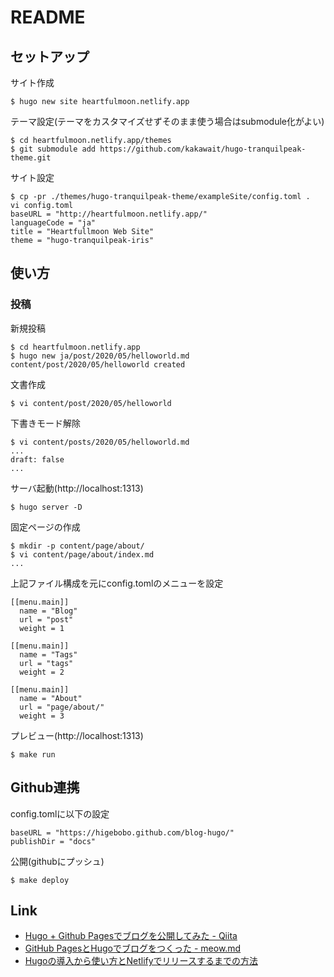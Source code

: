 # README

## セットアップ

サイト作成

    $ hugo new site heartfulmoon.netlify.app

テーマ設定(テーマをカスタマイズせずそのまま使う場合はsubmodule化がよい)

    $ cd heartfulmoon.netlify.app/themes
    $ git submodule add https://github.com/kakawait/hugo-tranquilpeak-theme.git

サイト設定

    $ cp -pr ./themes/hugo-tranquilpeak-theme/exampleSite/config.toml .
    vi config.toml
    baseURL = "http://heartfulmoon.netlify.app/"
    languageCode = "ja"
    title = "Heartfullmoon Web Site"
    theme = "hugo-tranquilpeak-iris"

## 使い方

### 投稿

新規投稿

    $ cd heartfulmoon.netlify.app
    $ hugo new ja/post/2020/05/helloworld.md
    content/post/2020/05/helloworld created
    
文書作成

    $ vi content/post/2020/05/helloworld
    
下書きモード解除

    $ vi content/posts/2020/05/helloworld.md
    ...
    draft: false
    ...
    
    
サーバ起動(http://localhost:1313)

    $ hugo server -D

固定ページの作成

    $ mkdir -p content/page/about/
    $ vi content/page/about/index.md
    ...
    
上記ファイル構成を元にconfig.tomlのメニューを設定

    [[menu.main]]
      name = "Blog"
      url = "post"
      weight = 1
    
    [[menu.main]]
      name = "Tags"
      url = "tags"
      weight = 2
    
    [[menu.main]]
      name = "About"
      url = "page/about/"
      weight = 3

プレビュー(http://localhost:1313)

    $ make run

## Github連携

config.tomlに以下の設定

    baseURL = "https://higebobo.github.com/blog-hugo/"
    publishDir = "docs"

公開(githubにプッシュ)

    $ make deploy

## Link

* [Hugo \+ Github Pagesでブログを公開してみた \- Qiita](https://qiita.com/eichann/items/4fe61b8b9bbafcfbe847)
* [GitHub PagesとHugoでブログをつくった \- meow\.md](https://uzimihsr.github.io/post/2019-08-07-create-blog-1/)
* [Hugoの導入から使い方とNetlifyでリリースするまでの方法](https://blog.cotapon.org/how-to-release-netlify-using-hugo/)
